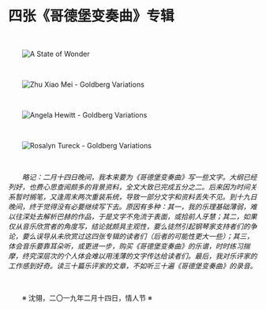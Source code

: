 # 四张《哥德堡变奏曲》专辑

&emsp;&emsp;

&emsp;&emsp;![A State of Wonder](https://github.com/voyageplanet/plan42/blob/master/99_file/01_img/20190214-a-state-of-wonder.jpg)

&emsp;&emsp;

&emsp;&emsp;![Zhu Xiao Mei - Goldberg Variations](https://github.com/voyageplanet/plan42/blob/master/99_file/01_img/20190214-zxm-gv.jpg)

&emsp;&emsp;

&emsp;&emsp;![Angela Hewitt - Goldberg Variations](https://github.com/voyageplanet/plan42/blob/master/99_file/01_img/20190214-ah-gv.jpg)

&emsp;&emsp;

&emsp;&emsp;![Rosalyn Tureck - Goldberg Variations](https://github.com/voyageplanet/plan42/blob/master/99_file/01_img/20190214-rt-gv.jpg)

&emsp;&emsp;

&emsp;&emsp;_略记：二月十四日晚间，我本来要为《哥德堡变奏曲》写一些文字。大纲已经列好，也费心思查阅颇多的背景资料，全文大致已完成五分之二。后来因为时间关系暂时搁笔，又逢周末两次重装系统，导致一部分文字和资料丢失不见。到十九日晚间，终于觉得没有必要继续写下去。原因有多种：其一，我的乐理基础薄弱，难以往深处去解析巴赫的作品，于是文字不免流于表面，或拾前人牙慧；其二，如果仅从音乐欣赏者的角度写，结论就颇具主观性，要么徒然引起钢琴家支持者们的争论，要么误导从未欣赏过这四张专辑的读者们（后者的可能性更大一些）；其三，体会音乐要靠耳朵听，或更进一步，购买《哥德堡变奏曲》的乐谱，时时练习揣摩，终究深层次的个人体会难以用浅薄的文字传达给读者们。最后，我对乐评家的工作感到好奇。读三十篇乐评家的文章，不如听三十遍《哥德堡变奏曲》的录音。_

&emsp;&emsp;

&emsp;&emsp;※ 沈翎，二〇一九年二月十四日，情人节 ※